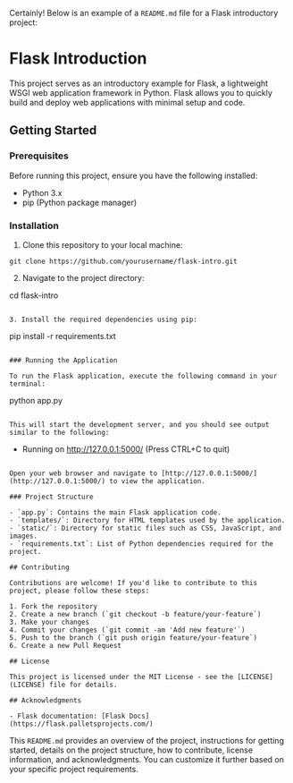 Certainly! Below is an example of a `README.md` file for a Flask introductory project:


# Flask Introduction

This project serves as an introductory example for Flask, a lightweight WSGI web application framework in Python. Flask allows you to quickly build and deploy web applications with minimal setup and code.

## Getting Started

### Prerequisites

Before running this project, ensure you have the following installed:

- Python 3.x
- pip (Python package manager)

### Installation

1. Clone this repository to your local machine:

```
git clone https://github.com/yourusername/flask-intro.git
```

2. Navigate to the project directory:


cd flask-intro
```

3. Install the required dependencies using pip:

```
pip install -r requirements.txt
```

### Running the Application

To run the Flask application, execute the following command in your terminal:

```
python app.py
```

This will start the development server, and you should see output similar to the following:

```
 * Running on http://127.0.0.1:5000/ (Press CTRL+C to quit)
```

Open your web browser and navigate to [http://127.0.0.1:5000/](http://127.0.0.1:5000/) to view the application.

### Project Structure

- `app.py`: Contains the main Flask application code.
- `templates/`: Directory for HTML templates used by the application.
- `static/`: Directory for static files such as CSS, JavaScript, and images.
- `requirements.txt`: List of Python dependencies required for the project.

## Contributing

Contributions are welcome! If you'd like to contribute to this project, please follow these steps:

1. Fork the repository
2. Create a new branch (`git checkout -b feature/your-feature`)
3. Make your changes
4. Commit your changes (`git commit -am 'Add new feature'`)
5. Push to the branch (`git push origin feature/your-feature`)
6. Create a new Pull Request

## License

This project is licensed under the MIT License - see the [LICENSE](LICENSE) file for details.

## Acknowledgments

- Flask documentation: [Flask Docs](https://flask.palletsprojects.com/)
```

This `README.md` provides an overview of the project, instructions for getting started, details on the project structure, how to contribute, license information, and acknowledgments. You can customize it further based on your specific project requirements.